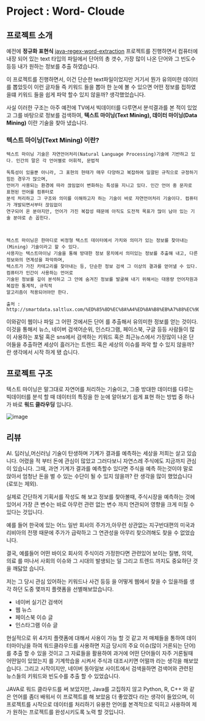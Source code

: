 # Project : Word- Cloude

## 프로젝트 소개

예전에 **정규화 표현식** [java-regex-word-extraction](https://github.com/siilver94/java-regex-word-extraction) 프로젝트를 진행하면서
컴퓨터에 내장 되어 있는 text 타입의 파일에서 단어의 총 갯수, 가장 많이 나온 단어와 그 빈도수 등등 내가 원하는 정보를 추출 하였습니다.

이 프로젝트를 진행하면서, 이건 단순한 text파일이었지만 거기서 뭔가 유의미한 데이터를 뽑았듯이 이런 글자들 즉 키워드 들을 뽑아 한 눈에
볼 수 있으면 어떤 정보를 접하였을떄 키워드 들을 쉽게 파악 할수 있지 않을까? 생각했었습니다.

사실 이러한 구조는 아주 예전에 TV에서 빅데이터를 다루면서 분석결과를 본 적이 있었고 그를 바탕으로 정보를 검색하여,
**텍스트 마이닝(Text Mining), 데이터 마이닝(Data Mining)** 이란 기술을 찾아 냈습니다.

  ### 텍스트 마이닝(Text Mining) 이란?
   
 ```  
 텍스트 마이닝 기술은 자연언어처리(Natural Language Processing)기술에 기반하고 있다. 인간의 말은 각 언어별로 어휘적, 문법적

독특성이 있을뿐 아니라, 그 표현의 현태가 매우 다양하고 복잡하여 일괄된 규칙으로 규정하기 힘든 경우가 많으며,
언어가 사용되는 환경에 따라 끊임없이 변화하는 특성을 지니고 있다. 인간 언어 중 문자로 표현된 언어를 컴퓨터로
분석 처리하고 그 구조와 의미를 이해하고자 하는 기술이 바로 자연언어처리 기술이다. 컴퓨터가 개발되면서부터 끊임없이
연구되어 온 분야지만, 언어가 가진 복잡성 때문에 아직도 도전적 목표가 많이 남아 있는 기술 분야로 손 꼽힌다.



텍스트 마이닝은 한마디로 비정형 텍스트 데이터에서 가치와 의미가 있는 정보를 찾아내는(Mining) 기술이라고 할 수 있다.
사용자는 텍스트마이닝 기술을 통해 방대한 정보 뭉치에서 의미있는 정보를 추출해 내고, 다른 정보와의 연계성을 파악하며,
텍스트가 가진 카테고리를 찾아내는 등, 단순한 정보 검색 그 이상의 결과를 얻어낼 수 있다. 컴퓨터가 인간이 사용하는 언어로
기술된 정보를 깊이 분석하고 그 안에 숨겨진 정보를 발굴해 내기 위해서는 대용량 언어자원과 복잡한 통계적, 규칙적 
알고리즘이 적용되어야만 한다.

출처 : http://smartdata.saltlux.com/%ED%85%8D%EC%8A%A4%ED%8A%B8%EB%A7%88%EC%9D%B4%EB%8B%9D%EC%9D%B4%EB%9E%80
```
이와같이 웹이나 파일 그 어떤 것에서든 단어 를 추출해서 유의미한 정보를 얻는 것이다.
이것을 통해서 뉴스, 네이버 검색어순위, 인스타그램, 페이스북, 구글 등등 사람들이 많이 사용하는 포털 혹은 sns에서 검색하는
키워드 혹은 최근뉴스에서 가장많이 나온 단어들을 추출하면 세상이 흘러가는 트렌드 혹은 세상의 이슈를 파악 할 수 있지 않을까?
란 생각에서 시작 하게 됐 습니다.


## 프로젝트 구조

텍스트 마이닝은 말그대로 자연어를 처리하는 기술이고, 그중 방대한 데이터를 다루는 빅데이터를 분석 할 때 데이터의 특징을 한 눈에
알아보기 쉽게 표현 하는 방법 중 하나가 바로 **워드 클라우딩** 입니다.

![image](https://user-images.githubusercontent.com/57824945/83035347-4b685280-a074-11ea-91fd-d5548dcb5de5.png)

## 리뷰

AI. 딥러닝,머신러닝 기술이 탄생하며 기계가 결과를 예측하는 세상을 저희는 살고 있습니다.
어렸을 적 부터 돈에 관심이 많았고 그러다보니 자연스레 주식에도 지금까지 관심이 있습니다.
그때, 과연 기계가 결과를 예측할수 있다면 주식을 예측 하는것이야 말로 앉아서 엄청난 돈을 벌 수 있는 수단이 될 수 있지 않을까?
란 생각을 많이 했었습니다(로또는 제외).

실제로 간단하게 기획서를 작성도 해 보고 정보를 찾아볼때, 주식시장을 예측하는 것에 있어서 가장 큰 변수는 바로 아무런 관련 없는 변수
까지 연관되어 영향을 크게 미칠 수 있다는 것입니다.

예를 들어 한국에 있는 어느 일반 회사의 주가가,아무런 상관없는 지구반대편의 미국과 리비아의 전쟁 때문에 주가가 급락하고 그 연관성을
아무리 찾으려해도 찾을 수 없었습니다.

결국, 예를들어 어떤 바이오 회사의 주식이라 가정한다면 관련있어 보이는 질병, 의약, 의료 를 떠나서 사회의 이슈와 그 시대의 발생되는 일
그리고 트렌드 까지도 중요하단 것을 깨닳았 습니다.

저는 그 당시 관심 있어하는 키워드나 사건 등등 을 어떻게 웹에서 찾을 수 있을까를 생각 하던 도중 몇까지 플랫폼을 선별해보았습니다.
- 네이버 실기간 검색어
- 웹 뉴스
- 페이스북 이슈 글
- 인스타그램 이슈 글

현실적으로 위 4가지 플랫폼에 대해서 사용이 가능 할 것 같고 저 매체들을 통하여 데이터마이닝을 하여 워드클라우드를 사용하면
지금 당시의 주요 이슈(많이 거론되는 단어)를 추출 할 수 있을 것이고 그 자료들을 활용하여 과거에 어떤 단어들이 자주 거론될때 어떤일이 있었는지
를 기계학습을 시켜서 주식과 대조시키면 어떨까 라는 생각을 해보았습니다.
그리고 시작이지만, 네이버 동아일보 사이트에서 검색을하면 검색어와 관련된 뉴스들의 키워드와 빈도수를 추출 할 수 있었습니다.

JAVA로 워드 클라우드를 써 보았지만, Java를 고집하지 않고 Python, R, C++ 와 같은 언어를 좀더 배워서 이 프로젝트를 해 보았음
더 좋았겠다 라는 생각이 들었으며, 이 프로젝트를 시작으로 데이터를 처리하기 유용한 언어를 본격적으로 익히고 사용하여 제가 원하는
프로젝트를 완성시키도록 노력 할 것입니다.

